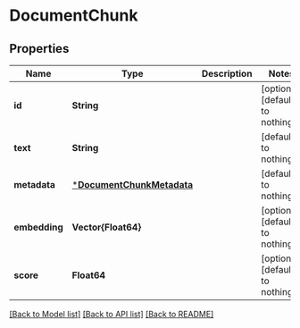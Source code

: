 # DocumentChunk


## Properties
Name | Type | Description | Notes
------------ | ------------- | ------------- | -------------
**id** | **String** |  | [optional] [default to nothing]
**text** | **String** |  | [default to nothing]
**metadata** | [***DocumentChunkMetadata**](DocumentChunkMetadata.md) |  | [default to nothing]
**embedding** | **Vector{Float64}** |  | [optional] [default to nothing]
**score** | **Float64** |  | [optional] [default to nothing]


[[Back to Model list]](../README.md#models) [[Back to API list]](../README.md#api-endpoints) [[Back to README]](../README.md)


